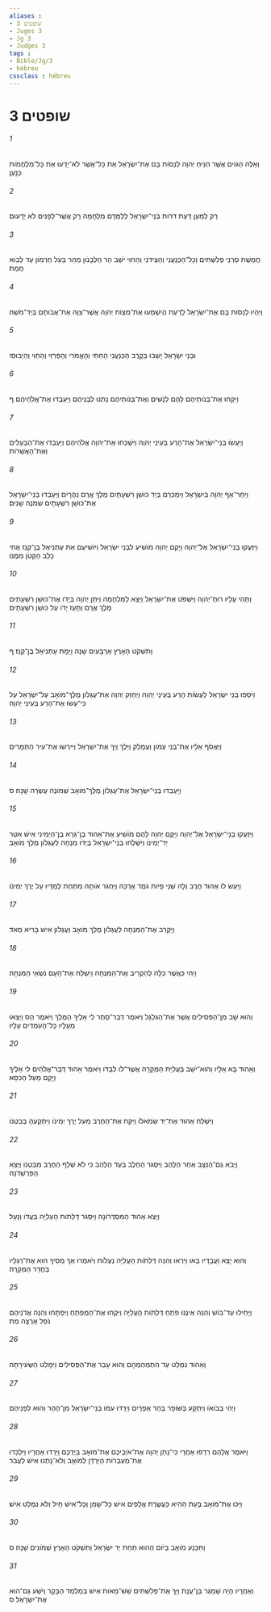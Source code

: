 ```yaml
---
aliases : 
- שופטים 3
- Juges 3
- Jg 3
- Judges 3
tags : 
- Bible/Jg/3
- hébreu
cssclass : hébreu
---
```


# שופטים 3

###### 1
וְאֵלֶּה הַגֹּויִם אֲשֶׁר הִנִּיחַ יְהוָה לְנַסֹּות בָּם אֶת־יִשְׂרָאֵל אֵת כָּל־אֲשֶׁר לֹא־יָדְעוּ אֵת כָּל־מִלְחֲמֹות כְּנָעַן׃
###### 2
רַק לְמַעַן דַּעַת דֹּרֹות בְּנֵי־יִשְׂרָאֵל לְלַמְּדָם מִלְחָמָה רַק אֲשֶׁר־לְפָנִים לֹא יְדָעוּם׃
###### 3
חֲמֵשֶׁת סַרְנֵי פְלִשְׁתִּים וְכָל־הַכְּנַעֲנִי וְהַצִּידֹנִי וְהַחִוִּי יֹשֵׁב הַר הַלְּבָנֹון מֵהַר בַּעַל חֶרְמֹון עַד לְבֹוא חֲמָת׃
###### 4
וַיִּהְיוּ לְנַסֹּות בָּם אֶת־יִשְׂרָאֵל לָדַעַת הֲיִשְׁמְעוּ אֶת־מִצְוֹת יְהוָה אֲשֶׁר־צִוָּה אֶת־אֲבֹותָם בְּיַד־מֹשֶׁה׃
###### 5
וּבְנֵי יִשְׂרָאֵל יָשְׁבוּ בְּקֶרֶב הַכְּנַעֲנִי הַחִתִּי וְהָאֱמֹרִי וְהַפְּרִזִּי וְהַחִוִּי וְהַיְבוּסִי׃
###### 6
וַיִּקְחוּ אֶת־בְּנֹותֵיהֶם לָהֶם לְנָשִׁים וְאֶת־בְּנֹותֵיהֶם נָתְנוּ לִבְנֵיהֶם וַיַּעַבְדוּ אֶת־אֱלֹהֵיהֶם׃ ף
###### 7
וַיַּעֲשׂוּ בְנֵי־יִשְׂרָאֵל אֶת־הָרַע בְּעֵינֵי יְהוָה וַיִּשְׁכְּחוּ אֶת־יְהוָה אֱלֹהֵיהֶם וַיַּעַבְדוּ אֶת־הַבְּעָלִים וְאֶת־הָאֲשֵׁרֹות׃
###### 8
וַיִּחַר־אַף יְהוָה בְּיִשְׂרָאֵל וַיִּמְכְּרֵם בְּיַד כּוּשַׁן רִשְׁעָתַיִם מֶלֶךְ אֲרַם נַהֲרָיִם וַיַּעַבְדוּ בְנֵי־יִשְׂרָאֵל אֶת־כּוּשַׁן רִשְׁעָתַיִם שְׁמֹנֶה שָׁנִים׃
###### 9
וַיִּזְעֲקוּ בְנֵי־יִשְׂרָאֵל אֶל־יְהוָה וַיָּקֶם יְהוָה מֹושִׁיעַ לִבְנֵי יִשְׂרָאֵל וַיֹּושִׁיעֵם אֵת עָתְנִיאֵל בֶּן־קְנַז אֲחִי כָלֵב הַקָּטֹן מִמֶּנּוּ׃
###### 10
וַתְּהִי עָלָיו רוּחַ־יְהוָה וַיִּשְׁפֹּט אֶת־יִשְׂרָאֵל וַיֵּצֵא לַמִּלְחָמָה וַיִּתֵּן יְהוָה בְּיָדֹו אֶת־כּוּשַׁן רִשְׁעָתַיִם מֶלֶךְ אֲרָם וַתָּעָז יָדֹו עַל כּוּשַׁן רִשְׁעָתָיִם׃
###### 11
וַתִּשְׁקֹט הָאָרֶץ אַרְבָּעִים שָׁנָה וַיָּמָת עָתְנִיאֵל בֶּן־קְנַז׃ ף
###### 12
וַיֹּסִפוּ בְּנֵי יִשְׂרָאֵל לַעֲשֹׂות הָרַע בְּעֵינֵי יְהוָה וַיְחַזֵּק יְהוָה אֶת־עֶגְלֹון מֶלֶךְ־מֹואָב עַל־יִשְׂרָאֵל עַל כִּי־עָשׂוּ אֶת־הָרַע בְּעֵינֵי יְהוָה׃
###### 13
וַיֶּאֱסֹף אֵלָיו אֶת־בְּנֵי עַמֹּון וַעֲמָלֵק וַיֵּלֶךְ וַיַּךְ אֶת־יִשְׂרָאֵל וַיִּירְשׁוּ אֶת־עִיר הַתְּמָרִים׃
###### 14
וַיַּעַבְדוּ בְנֵי־יִשְׂרָאֵל אֶת־עֶגְלֹון מֶלֶךְ־מֹואָב שְׁמֹונֶה עֶשְׂרֵה שָׁנָה׃ ס
###### 15
וַיִּזְעֲקוּ בְנֵי־יִשְׂרָאֵל אֶל־יְהוָה וַיָּקֶם יְהוָה לָהֶם מֹושִׁיעַ אֶת־אֵהוּד בֶּן־גֵּרָא בֶּן־הַיְמִינִי אִישׁ אִטֵּר יַד־יְמִינֹו וַיִּשְׁלְחוּ בְנֵי־יִשְׂרָאֵל בְּיָדֹו מִנְחָה לְעֶגְלֹון מֶלֶךְ מֹואָב׃
###### 16
וַיַּעַשׂ לֹו אֵהוּד חֶרֶב וְלָהּ שְׁנֵי פֵיֹות גֹּמֶד אָרְכָּהּ וַיַּחְגֹּר אֹותָהּ מִתַּחַת לְמַדָּיו עַל יֶרֶךְ יְמִינֹו׃
###### 17
וַיַּקְרֵב אֶת־הַמִּנְחָה לְעֶגְלֹון מֶלֶךְ מֹואָב וְעֶגְלֹון אִישׁ בָּרִיא מְאֹד׃
###### 18
וַיְהִי כַּאֲשֶׁר כִּלָּה לְהַקְרִיב אֶת־הַמִּנְחָה וַיְשַׁלַּח אֶת־הָעָם נֹשְׂאֵי הַמִּנְחָה׃
###### 19
וְהוּא שָׁב מִן־הַפְּסִילִים אֲשֶׁר אֶת־הַגִּלְגָּל וַיֹּאמֶר דְּבַר־סֵתֶר לִי אֵלֶיךָ הַמֶּלֶךְ וַיֹּאמֶר הָס וַיֵּצְאוּ מֵעָלָיו כָּל־הָעֹמְדִים עָלָיו׃
###### 20
וְאֵהוּד בָּא אֵלָיו וְהוּא־יֹשֵׁב בַּעֲלִיַּת הַמְּקֵרָה אֲשֶׁר־לֹו לְבַדֹּו וַיֹּאמֶר אֵהוּד דְּבַר־אֱלֹהִים לִי אֵלֶיךָ וַיָּקָם מֵעַל הַכִּסֵּא׃
###### 21
וַיִּשְׁלַח אֵהוּד אֶת־יַד שְׂמֹאלֹו וַיִּקַּח אֶת־הַחֶרֶב מֵעַל יֶרֶךְ יְמִינֹו וַיִּתְקָעֶהָ בְּבִטְנֹו׃
###### 22
וַיָּבֹא גַם־הַנִּצָּב אַחַר הַלַּהַב וַיִּסְגֹּר הַחֵלֶב בְּעַד הַלַּהַב כִּי לֹא שָׁלַף הַחֶרֶב מִבִּטְנֹו וַיֵּצֵא הַפַּרְשְׁדֹנָה׃
###### 23
וַיֵּצֵא אֵהוּד הַמִּסְדְּרֹונָה וַיִּסְגֹּר דַּלְתֹות הָעַלִיָּה בַּעֲדֹו וְנָעָל׃
###### 24
וְהוּא יָצָא וַעֲבָדָיו בָּאוּ וַיִּרְאוּ וְהִנֵּה דַּלְתֹות הָעֲלִיָּה נְעֻלֹות וַיֹּאמְרוּ אַךְ מֵסִיךְ הוּא אֶת־רַגְלָיו בַּחֲדַר הַמְּקֵרָה׃
###### 25
וַיָּחִילוּ עַד־בֹּושׁ וְהִנֵּה אֵינֶנּוּ פֹתֵחַ דַּלְתֹות הָעֲלִיָּה וַיִּקְחוּ אֶת־הַמַּפְתֵּחַ וַיִּפְתָּחוּ וְהִנֵּה אֲדֹנֵיהֶם נֹפֵל אַרְצָה מֵת׃
###### 26
וְאֵהוּד נִמְלַט עַד הִתְמַהְמְהָם וְהוּא עָבַר אֶת־הַפְּסִילִים וַיִּמָּלֵט הַשְּׂעִירָתָה׃
###### 27
וַיְהִי בְּבֹואֹו וַיִּתְקַע בַּשֹּׁופָר בְּהַר אֶפְרָיִם וַיֵּרְדוּ עִמֹּו בְנֵי־יִשְׂרָאֵל מִן־הָהָר וְהוּא לִפְנֵיהֶם׃
###### 28
וַיֹּאמֶר אֲלֵהֶם רִדְפוּ אַחֲרַי כִּי־נָתַן יְהוָה אֶת־אֹיְבֵיכֶם אֶת־מֹואָב בְּיֶדְכֶם וַיֵּרְדוּ אַחֲרָיו וַיִּלְכְּדוּ אֶת־מַעְבְּרֹות הַיַּרְדֵּן לְמֹואָב וְלֹא־נָתְנוּ אִישׁ לַעֲבֹר׃
###### 29
וַיַּכּוּ אֶת־מֹואָב בָּעֵת הַהִיא כַּעֲשֶׂרֶת אֲלָפִים אִישׁ כָּל־שָׁמֵן וְכָל־אִישׁ חָיִל וְלֹא נִמְלַט אִישׁ׃
###### 30
וַתִּכָּנַע מֹואָב בַּיֹּום הַהוּא תַּחַת יַד יִשְׂרָאֵל וַתִּשְׁקֹט הָאָרֶץ שְׁמֹונִים שָׁנָה׃ ס
###### 31
וְאַחֲרָיו הָיָה שַׁמְגַּר בֶּן־עֲנָת וַיַּךְ אֶת־פְּלִשְׁתִּים שֵׁשׁ־מֵאֹות אִישׁ בְּמַלְמַד הַבָּקָר וַיֹּשַׁע גַּם־הוּא אֶת־יִשְׂרָאֵל׃ ס
